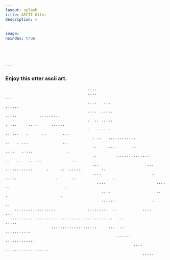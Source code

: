 ```yaml
---
layout: splash
title: ASCII Otter
description: >
  
  
image: 
noindex: true





---
```

### Enjoy this otter ascii art.
                                        ....
                                        ....                                                 ...
                                        ....   ...                                        ......
                                        ....  .....                                      .....          .........
                                        .  .. .....                                       . ...     ....      ......
                                        .   ......                                        .. ...   .      ..       ...
                                          . ..   ............                               ..   . ...               ..
                                          ..    ....       ..                             ....   . ...               .
                                          ..        ...............                      ..   ..   .. ...             ..
                                          ...                     ...       .............     .     .. .......        ..
                                          ....                      ..  .....                 .      ..                .
                                            ....                      ....                    ..                        .
                                              ....                    ..                      .                       .
                                              ......                ..                                             ..
        ..................              .........  ..           ....                                            ...
      .............................................  ...                                                     .....
                        ....................     ...  ..                                           ...........
                                                    .......                           .............
                                                            ....     ...................
                                                                .....


[mm]: https://guides.github.com/features/mastering-markdown/
[ksyn]: https://kramdown.gettalong.org/syntax.html
[ksyntab]:https://kramdown.gettalong.org/syntax.html#tables
[ksynmath]: https://kramdown.gettalong.org/syntax.html#math-blocks
[katex]: https://khan.github.io/KaTeX/
[rtable]: https://dbushell.com/2016/03/04/css-only-responsive-tables/
